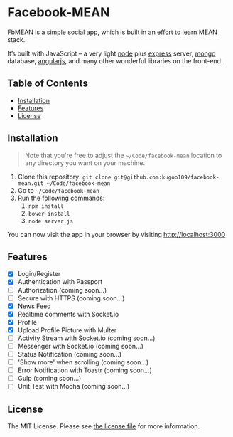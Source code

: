 # Facebook-MEAN

FbMEAN is a simple social app, which is built in an effort to learn MEAN stack.

It’s built with JavaScript – a very light [node](https://nodejs.org) plus [express](http://expressjs.com) server, [mongo](https://www.mongodb.com/) database, [angularjs](https://angularjs.org/), and many other wonderful libraries on the front-end.

## Table of Contents

- [Installation](#installation)
- [Features](#features)
- [License](#license)

## Installation

> Note that you're free to adjust the `~/Code/facebook-mean` location to any directory you want on your machine.

1. Clone this repository: `git clone git@github.com:kugoo109/facebook-mean.git ~/Code/facebook-mean`
2. Go to `~/Code/facebook-mean`
3. Run the following commands:
    1. `npm install`
    2. `bower install`
    3. `node server.js`

You can now visit the app in your browser by visiting [http://localhost:3000](http://localhost:3000)

## Features

- [x] Login/Register
- [x] Authentication with Passport
- [ ] Authorization (coming soon...)
- [ ] Secure with HTTPS (coming soon...)
- [x] News Feed
- [x] Realtime comments with Socket.io
- [x] Profile
- [x] Upload Profile Picture with Multer
- [ ] Activity Stream with Socket.io (coming soon...)
- [ ] Messenger with Socket.io (coming soon...)
- [ ] Status Notification (coming soon...)
- [ ] 'Show more' when scrolling (coming soon...)
- [ ] Error Notification with Toastr (coming soon...)
- [ ] Gulp (coming soon...)
- [ ] Unit Test with Mocha (coming soon...)

## License

The MIT License. Please see [the license file](license.txt) for more information.
